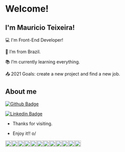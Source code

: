 # Welcome!

 

## I'm Mauricio Teixeira!

 

:computer: I'm Front-End Developer!

:house_with_garden: I’m from Brazil.

:books: I’m currently learning everything.

:outbox_tray: 2021 Goals: create a new project and find a new job.

 

## About me

[![Github Badge](https://img.shields.io/badge/-Github-000?style=flat-square&logo=Github&logoColor=white&link=https://github.com/maufteixeira)](https://github.com/maufteixeira)

[![Linkedin Badge](https://img.shields.io/badge/-LinkedIn-blue?style=flat-square&logo=Linkedin&logoColor=white&link=https://www.linkedin.com/in/mauricio-teixeira-821893209/)](https://www.linkedin.com/in/mauricio-teixeira-821893209/)

- Thanks for visiting.

- Enjoy it!! o/

<code><img height= "20" src= "https://img.shields.io/badge/HTML5-E34F26?style=for-the-badge&logo=html5&logoColor=white"></code><code><img height= "20" src= "https://img.shields.io/badge/CSS3-1572B6?style=for-the-badge&logo=css3&logoColor=white"></code><code><img height= "20" src= "https://img.shields.io/badge/JavaScript-323330?style=for-the-badge&logo=javascript&logoColor=F7DF1E"></code><code><img height= "20" src= "https://img.shields.io/badge/TypeScript-007ACC?style=for-the-badge&logo=typescript&logoColor=white"></code><code><img height= "20" src= "https://img.shields.io/badge/Ruby-CC342D?style=for-the-badge&logo=ruby&logoColor=white"></code><code><img height= "20" src= "https://img.shields.io/badge/PostgreSQL-316192?style=for-the-badge&logo=postgresql&logoColor=white"></code><code><img height= "20" src= "https://img.shields.io/badge/MongoDB-4EA94B?style=for-the-badge&logo=mongodb&logoColor=white"></code><code><img height= "20" src= "https://img.shields.io/badge/SQLite-07405E?style=for-the-badge&logo=sqlite&logoColor=white"></code><code><img height= "20" src= "https://img.shields.io/badge/Node.js-339933?style=for-the-badge&logo=nodedotjs&logoColor=white"></code><code><img height= "20" src= "https://img.shields.io/badge/Vue.js-35495E?style=for-the-badge&logo=vuedotjs&logoColor=4FC08D"></code><code><img height= "20" src= "https://img.shields.io/badge/Angular-DD0031?style=for-the-badge&logo=angular&logoColor=white"></code><code><img height= "20" src= "https://img.shields.io/badge/React-20232A?style=for-the-badge&logo=react&logoColor=61DAFB"></code>

